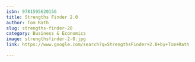 ```yaml
---
isbn: 9781595620156
title: Strengths Finder 2.0
author: Tom Rath
slug: strengths-finder-20
category: Business & Economics
image: strengthsfinder-2-0.jpg
link: https://www.google.com/search?q=StrengthsFinder+2.0+by+Tom+Rath

---
```

